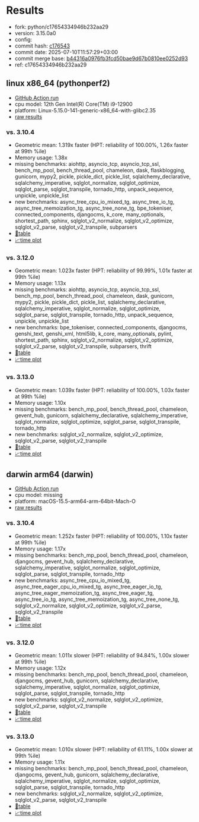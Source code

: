 # Results

- fork: python/c17654334946b232aa29
- version: 3.15.0a0
- config: 
- commit hash: [c176543](https://github.com/python/cpython/commit/c176543)
- commit date: 2025-07-10T11:57:29+03:00
- commit merge base: [b44316a0976fb3fcd50bae9d67b0810ee0252d93](https://github.com/python/cpython/commit/b44316a0976fb3fcd50bae9d67b0810ee0252d93)
- ref: c17654334946b232aa29

## linux x86_64 (pythonperf2)

- [GitHub Action run](https://github.com/faster-cpython/benchmarking/actions/runs/16193666264)
- cpu model: 12th Gen Intel(R) Core(TM) i9-12900
- platform: Linux-5.15.0-141-generic-x86_64-with-glibc2.35
- [raw results](bm-20250710-pythonperf2-x86_64-python-c17654334946b232aa29-3.15.0a0-c176543.json)

### vs. 3.10.4

- Geometric mean: 1.319x faster (HPT: reliability of 100.00%, 1.26x faster at 99th %ile)
- Memory usage: 1.38x
- missing benchmarks: aiohttp, asyncio_tcp, asyncio_tcp_ssl, bench_mp_pool, bench_thread_pool, chameleon, dask, flaskblogging, gunicorn, mypy2, pickle, pickle_dict, pickle_list, sqlalchemy_declarative, sqlalchemy_imperative, sqlglot_normalize, sqlglot_optimize, sqlglot_parse, sqlglot_transpile, tornado_http, unpack_sequence, unpickle, unpickle_list
- new benchmarks: async_tree_cpu_io_mixed_tg, async_tree_io_tg, async_tree_memoization_tg, async_tree_none_tg, bpe_tokeniser, connected_components, djangocms, k_core, many_optionals, shortest_path, sphinx, sqlglot_v2_normalize, sqlglot_v2_optimize, sqlglot_v2_parse, sqlglot_v2_transpile, subparsers
- [📄table](bm-20250710-pythonperf2-x86_64-python-c17654334946b232aa29-3.15.0a0-c176543-vs-3.10.4.md)
- [📈time plot](bm-20250710-pythonperf2-x86_64-python-c17654334946b232aa29-3.15.0a0-c176543-vs-3.10.4.svg)

### vs. 3.12.0

- Geometric mean: 1.023x faster (HPT: reliability of 99.99%, 1.01x faster at 99th %ile)
- Memory usage: 1.13x
- missing benchmarks: aiohttp, asyncio_tcp, asyncio_tcp_ssl, bench_mp_pool, bench_thread_pool, chameleon, dask, gunicorn, mypy2, pickle, pickle_dict, pickle_list, sqlalchemy_declarative, sqlalchemy_imperative, sqlglot_normalize, sqlglot_optimize, sqlglot_parse, sqlglot_transpile, tornado_http, unpack_sequence, unpickle, unpickle_list
- new benchmarks: bpe_tokeniser, connected_components, djangocms, genshi_text, genshi_xml, html5lib, k_core, many_optionals, pylint, shortest_path, sphinx, sqlglot_v2_normalize, sqlglot_v2_optimize, sqlglot_v2_parse, sqlglot_v2_transpile, subparsers, thrift
- [📄table](bm-20250710-pythonperf2-x86_64-python-c17654334946b232aa29-3.15.0a0-c176543-vs-3.12.0.md)
- [📈time plot](bm-20250710-pythonperf2-x86_64-python-c17654334946b232aa29-3.15.0a0-c176543-vs-3.12.0.svg)

### vs. 3.13.0

- Geometric mean: 1.039x faster (HPT: reliability of 100.00%, 1.03x faster at 99th %ile)
- Memory usage: 1.10x
- missing benchmarks: bench_mp_pool, bench_thread_pool, chameleon, gevent_hub, gunicorn, sqlalchemy_declarative, sqlalchemy_imperative, sqlglot_normalize, sqlglot_optimize, sqlglot_parse, sqlglot_transpile, tornado_http
- new benchmarks: sqlglot_v2_normalize, sqlglot_v2_optimize, sqlglot_v2_parse, sqlglot_v2_transpile
- [📄table](bm-20250710-pythonperf2-x86_64-python-c17654334946b232aa29-3.15.0a0-c176543-vs-3.13.0.md)
- [📈time plot](bm-20250710-pythonperf2-x86_64-python-c17654334946b232aa29-3.15.0a0-c176543-vs-3.13.0.svg)

## darwin arm64 (darwin)

- [GitHub Action run](https://github.com/faster-cpython/benchmarking/actions/runs/16196041824)
- cpu model: missing
- platform: macOS-15.5-arm64-arm-64bit-Mach-O
- [raw results](bm-20250710-darwin-arm64-python-c17654334946b232aa29-3.15.0a0-c176543.json)

### vs. 3.10.4

- Geometric mean: 1.252x faster (HPT: reliability of 100.00%, 1.10x faster at 99th %ile)
- Memory usage: 1.17x
- missing benchmarks: bench_mp_pool, bench_thread_pool, chameleon, djangocms, gevent_hub, sqlalchemy_declarative, sqlalchemy_imperative, sqlglot_normalize, sqlglot_optimize, sqlglot_parse, sqlglot_transpile, tornado_http
- new benchmarks: async_tree_cpu_io_mixed_tg, async_tree_eager_cpu_io_mixed_tg, async_tree_eager_io_tg, async_tree_eager_memoization_tg, async_tree_eager_tg, async_tree_io_tg, async_tree_memoization_tg, async_tree_none_tg, sqlglot_v2_normalize, sqlglot_v2_optimize, sqlglot_v2_parse, sqlglot_v2_transpile
- [📄table](bm-20250710-darwin-arm64-python-c17654334946b232aa29-3.15.0a0-c176543-vs-3.10.4.md)
- [📈time plot](bm-20250710-darwin-arm64-python-c17654334946b232aa29-3.15.0a0-c176543-vs-3.10.4.svg)

### vs. 3.12.0

- Geometric mean: 1.011x slower (HPT: reliability of 94.84%, 1.00x slower at 99th %ile)
- Memory usage: 1.12x
- missing benchmarks: bench_mp_pool, bench_thread_pool, chameleon, djangocms, gevent_hub, gunicorn, sqlalchemy_declarative, sqlalchemy_imperative, sqlglot_normalize, sqlglot_optimize, sqlglot_parse, sqlglot_transpile, tornado_http
- new benchmarks: sqlglot_v2_normalize, sqlglot_v2_optimize, sqlglot_v2_parse, sqlglot_v2_transpile
- [📄table](bm-20250710-darwin-arm64-python-c17654334946b232aa29-3.15.0a0-c176543-vs-3.12.0.md)
- [📈time plot](bm-20250710-darwin-arm64-python-c17654334946b232aa29-3.15.0a0-c176543-vs-3.12.0.svg)

### vs. 3.13.0

- Geometric mean: 1.010x slower (HPT: reliability of 61.11%, 1.00x slower at 99th %ile)
- Memory usage: 1.11x
- missing benchmarks: bench_mp_pool, bench_thread_pool, chameleon, djangocms, gevent_hub, gunicorn, sqlalchemy_declarative, sqlalchemy_imperative, sqlglot_normalize, sqlglot_optimize, sqlglot_parse, sqlglot_transpile, tornado_http
- new benchmarks: sqlglot_v2_normalize, sqlglot_v2_optimize, sqlglot_v2_parse, sqlglot_v2_transpile
- [📄table](bm-20250710-darwin-arm64-python-c17654334946b232aa29-3.15.0a0-c176543-vs-3.13.0.md)
- [📈time plot](bm-20250710-darwin-arm64-python-c17654334946b232aa29-3.15.0a0-c176543-vs-3.13.0.svg)

